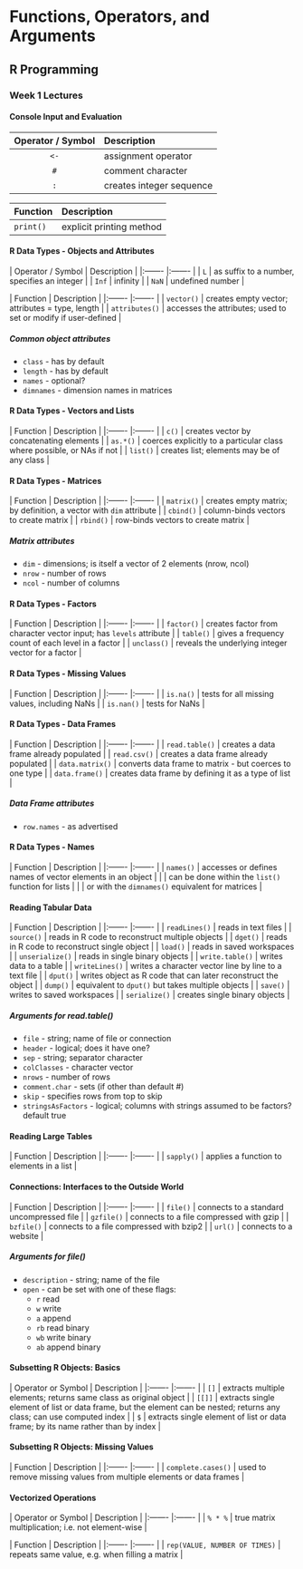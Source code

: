 # Functions, Operators, and Arguments
## R Programming

### Week 1 Lectures
#### Console Input and Evaluation

| Operator / Symbol | Description |
|:---: |:--- |
| `<-` | assignment operator |
| `#` | comment character |
| `:` | creates integer sequence |

| Function | Description |
|:--- |:--- |
| `print()` | explicit printing method |

#### R Data Types - Objects and Attributes

| Operator / Symbol | Description |
|:——- |:——- |
| `L` | as suffix to a number, specifies an integer |
| `Inf` | infinity |
| `NaN` | undefined number |

| Function | Description |
|:——- |:——- |
| `vector()` | creates empty vector; attributes = type, length |
| `attributes()` | accesses the attributes; used to set or modify if user-defined |

##### Common object attributes
* `class` - has by default
* `length` - has by default
* `names` - optional?
* `dimnames` - dimension names in matrices

#### R Data Types - Vectors and Lists

| Function | Description |
|:——- |:——- |
| `c()` | creates vector by concatenating elements |
| `as.*()` | coerces explicitly to a particular class where possible, or NAs if not |
| `list()` | creates list; elements may be of any class | 

#### R Data Types - Matrices

| Function | Description |
|:——- |:——- |
| `matrix()` | creates empty matrix; by definition, a vector with `dim` attribute |
| `cbind()` | column-binds vectors to create matrix |
| `rbind()` | row-binds vectors to create matrix |

##### Matrix attributes
* `dim` - dimensions; is itself a vector of 2 elements \(nrow, ncol\)
* `nrow` - number of rows
* `ncol` - number of columns

#### R Data Types - Factors

| Function | Description |
|:——- |:——- |
| `factor()` | creates factor from character vector input; has `levels` attribute |
| `table()` | gives a frequency count of each level in a factor |
| `unclass()` | reveals the underlying integer vector for a factor |

#### R Data Types - Missing Values

| Function | Description |
|:——- |:——- |
| `is.na()` | tests for all missing values, including NaNs |
| `is.nan()` | tests for NaNs | 

#### R Data Types - Data Frames

| Function | Description |
|:——- |:——- |
| `read.table()` | creates a data frame already populated  |
| `read.csv()` | creates a data frame already populated |
| `data.matrix()` | converts data frame to matrix - but coerces to one type |
| `data.frame()` | creates data frame by defining it as a type of list |

##### Data Frame attributes
* `row.names` - as advertised

#### R Data Types - Names

| Function | Description |
|:——- |:——- |
| `names()` | accesses or defines names of vector elements in an object  |
|  | can be done within the `list()` function for lists |
|  | or with the `dimnames()` equivalent for matrices |

#### Reading Tabular Data

| Function | Description |
|:——- |:——- |
| `readLines()` | reads in text files  |
| `source()`  | reads in R code to reconstruct multiple objects |
| `dget()` | reads in R code to reconstruct single object |
| `load()` | reads in saved workspaces |
| `unserialize()` | reads in single binary objects |
| `write.table()` | writes data to a table |
| `writeLines()` | writes a character vector line by line to a text file  |
| `dput()` | writes object as R code that can later reconstruct the object |
| `dump()`  | equivalent to `dput()` but takes multiple objects |
| `save()` | writes to saved workspaces |
| `serialize()` | creates single binary objects |

##### Arguments for read.table()
* `file` - string; name of file or connection
* `header` - logical; does it have one?
* `sep` - string; separator character
* `colClasses` - character vector
* `nrows` - number of rows
* `comment.char` - sets (if other than default #)
* `skip` - specifies rows from top to skip 
* `stringsAsFactors` - logical; columns with strings assumed to be factors? default true

#### Reading Large Tables

| Function | Description |
|:——- |:——- |
| `sapply()` | applies a function to elements in a list  |

#### Connections: Interfaces to the Outside World

| Function | Description |
|:——- |:——- |
| `file()` | connects to a standard uncompressed file  |
| `gzfile()` | connects to a file compressed with gzip  |
| `bzfile()` | connects to a file compressed with bzip2  |
| `url()` | connects to a website  |

##### Arguments for file()
- `description` - string; name of the file
- `open` - can be set with one of these flags:
  - `r` read
  - `w` write
  - `a` append
  - `rb` read binary
  - `wb` write binary
  - `ab` append binary

#### Subsetting R Objects: Basics

| Operator or Symbol | Description |
|:——- |:——- |
| `[]` | extracts multiple elements; returns same class as original object |
| `[[]]` | extracts single element of list or data frame, but the element can be nested; returns any class; can use computed index |
| `$` | extracts single element of list or data frame; by its name rather than by index |

#### Subsetting R Objects: Missing Values

| Function | Description |
|:——- |:——- |
| `complete.cases()` | used to remove missing values from multiple elements or data frames  |

#### Vectorized Operations

| Operator or Symbol | Description |
|:——- |:——- |
| `% * %` | true matrix multiplication; i.e. not element-wise  |

| Function | Description |
|:——- |:——- |
| `rep(VALUE, NUMBER OF TIMES)` | repeats same value, e.g. when filling a matrix  |











